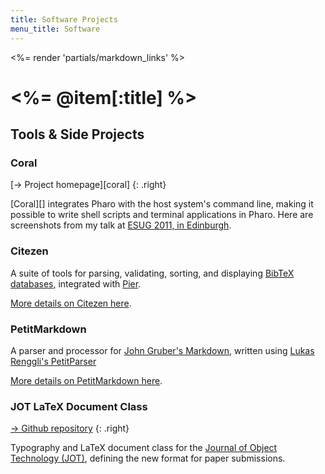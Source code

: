 ```yaml
---
title: Software Projects
menu_title: Software
---
```

<%= render 'partials/markdown_links' %>

# <%= @item[:title] %>


## Tools & Side Projects

### Coral

[&rarr; Project homepage][coral]
{: .right}

[Coral][] integrates Pharo with the host system's command line, making it possible to write shell scripts and terminal applications in Pharo.
Here are screenshots from my talk at [ESUG 2011, in Edinburgh][esug2011].

<div width="100%">
  <script async class="speakerdeck-embed" data-id="4e8ada8fb8aebc005000792a" data-ratio="1.2962025316455696" src="//speakerdeck.com/assets/embed.js"></script>
</div>

[esug2011]: http://www.esug.org/wiki/pier/Conferences/2011


### Citezen
A suite of tools for parsing, validating, sorting, and displaying [BibTeX databases][bibtex], integrated with [Pier][].

[More details on Citezen here](./citezen/).

[bibtex]: http://www.bibtex.org
[pier]: http://www.piercms.com


### PetitMarkdown
A parser and processor for [John Gruber's Markdown][markdown], written using [Lukas Renggli's PetitParser][petitparser]

[More details on PetitMarkdown here](./petitmarkdown/).

[markdown]: http://daringfireball.net/projects/markdown/
[petitparser]: http://scg.unibe.ch/research/helvetia/petitparser


### JOT LaTeX Document Class

[&rarr; Github repository](https://github.com/jotfm/jot)
{: .right}

Typography and LaTeX document class for the [Journal of Object Technology (JOT)][jot], defining the new format for paper submissions.

[jot]: http://www.jot.fm

